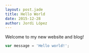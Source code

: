 ```yaml
---
layout: post.jade
title: Hello World
date: 2015-12-28
author: Jordi López
---
```


Welcome to my new website and blog!

```javascript
var message = 'Hello world!';  
```